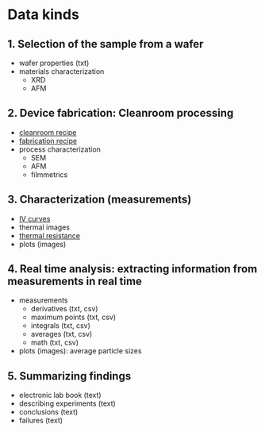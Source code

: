 # Data kinds

## 1. Selection of the sample from a wafer

- wafer properties (txt)
- materials characterization
  - XRD
  - AFM

## 2. Device fabrication: Cleanroom processing

- [cleanroom recipe](./cleanroom/)
- [fabrication recipe](./recipes/)
- process characterization
  - SEM
  - AFM
  - filmmetrics

## 3. Characterization (measurements)

- [IV curves](./iv_curves/)
- thermal images
- [thermal resistance](./thermal_resistance)
- plots (images)

## 4. Real time analysis: extracting information from measurements in real time

- measurements
  - derivatives (txt, csv)
  - maximum points (txt, csv)
  - integrals (txt, csv)
  - averages (txt, csv)
  - math (txt, csv)
- plots (images): average particle sizes

## 5. Summarizing findings

- electronic lab book (text)
- describing experiments (text)
- conclusions (text)
- failures (text)

